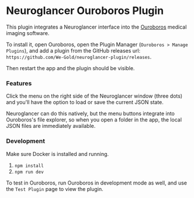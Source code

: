 # Neuroglancer Ouroboros Plugin

This plugin integrates a Neuroglancer interface into the [Ouroboros](https://github.com/We-Gold/ouroboros) medical imaging software. 

To install it, open Ouroboros, open the Plugin Manager (`Ouroboros > Manage Plugins`), and add a plugin from the GitHub releases url: `https://github.com/We-Gold/neuroglancer-plugin/releases`.

Then restart the app and the plugin should be visible.

### Features

Click the menu on the right side of the Neuroglancer window (three dots) and you'll have the option to load or save the current JSON state.

Neuroglancer can do this natively, but the menu buttons integrate into Ouroboros's file explorer, so when you open a folder in the app, the local JSON files are immediately available.

### Development

Make sure Docker is installed and running.

1. `npm install`
2. `npm run dev`

To test in Ouroboros, run Ouroboros in development mode as well, and use the `Test Plugin` page to view the plugin.